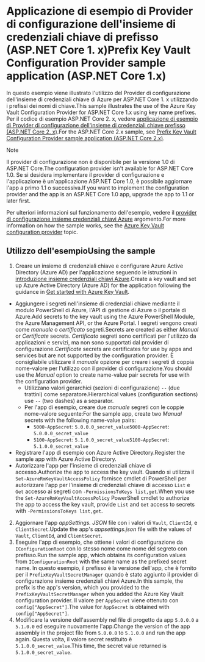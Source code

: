# <a name="prefix-key-vault-configuration-provider-sample-application-aspnet-core-1x"></a><span data-ttu-id="815a2-101">Applicazione di esempio di Provider di configurazione dell'insieme di credenziali chiave di prefisso (ASP.NET Core 1. x)</span><span class="sxs-lookup"><span data-stu-id="815a2-101">Prefix Key Vault Configuration Provider sample application (ASP.NET Core 1.x)</span></span>

<span data-ttu-id="815a2-102">In questo esempio viene illustrato l'utilizzo del Provider di configurazione dell'insieme di credenziali chiave di Azure per ASP.NET Core 1. x utilizzando i prefissi dei nomi di chiave.</span><span class="sxs-lookup"><span data-stu-id="815a2-102">This sample illustrates the use of the Azure Key Vault Configuration Provider for ASP.NET Core 1.x using key name prefixes.</span></span> <span data-ttu-id="815a2-103">Per il codice di esempio ASP.NET Core 2. x, vedere [applicazione di esempio di Provider di configurazione dell'insieme di credenziali chiave prefisso (ASP.NET Core 2. x)](https://github.com/aspnet/Docs/tree/master/aspnetcore/security/key-vault-configuration/samples/key-name-prefix-sample/2.x).</span><span class="sxs-lookup"><span data-stu-id="815a2-103">For the ASP.NET Core 2.x sample, see [Prefix Key Vault Configuration Provider sample application (ASP.NET Core 2.x)](https://github.com/aspnet/Docs/tree/master/aspnetcore/security/key-vault-configuration/samples/key-name-prefix-sample/2.x).</span></span>

> [!NOTE]
> <span data-ttu-id="815a2-104">Il provider di configurazione non è disponibile per la versione 1.0 di ASP.NET Core.</span><span class="sxs-lookup"><span data-stu-id="815a2-104">The configuration provider isn't available for ASP.NET Core 1.0.</span></span> <span data-ttu-id="815a2-105">Se si desidera implementare il provider di configurazione e l'applicazione è un'applicazione ASP.NET Core 1.0, è possibile aggiornare l'app a primo 1.1 o successiva.</span><span class="sxs-lookup"><span data-stu-id="815a2-105">If you want to implement the configuration provider and the app is an ASP.NET Core 1.0 app, upgrade the app to 1.1 or later first.</span></span>

<span data-ttu-id="815a2-106">Per ulteriori informazioni sul funzionamento dell'esempio, vedere il [provider di configurazione insieme credenziali chiavi Azure](xref:security/key-vault-configuration) argomento.</span><span class="sxs-lookup"><span data-stu-id="815a2-106">For more information on how the sample works, see the [Azure Key Vault configuration provider](xref:security/key-vault-configuration) topic.</span></span>

## <a name="using-the-sample"></a><span data-ttu-id="815a2-107">Utilizzo dell'esempio</span><span class="sxs-lookup"><span data-stu-id="815a2-107">Using the sample</span></span>
1. <span data-ttu-id="815a2-108">Creare un insieme di credenziali chiave e configurare Azure Active Directory (Azure AD) per l'applicazione seguendo le istruzioni in [introduzione insieme credenziali chiavi Azure](https://azure.microsoft.com/documentation/articles/key-vault-get-started/).</span><span class="sxs-lookup"><span data-stu-id="815a2-108">Create a key vault and set up Azure Active Directory (Azure AD) for the application following the guidance in [Get started with Azure Key Vault](https://azure.microsoft.com/documentation/articles/key-vault-get-started/).</span></span>
  * <span data-ttu-id="815a2-109">Aggiungere i segreti nell'insieme di credenziali chiave mediante il modulo PowerShell di Azure, l'API di gestione di Azure o il portale di Azure.</span><span class="sxs-lookup"><span data-stu-id="815a2-109">Add secrets to the key vault using the Azure PowerShell Module, the Azure Management API, or the Azure Portal.</span></span> <span data-ttu-id="815a2-110">I segreti vengono creati come *manuale* o *certificato* segreti.</span><span class="sxs-lookup"><span data-stu-id="815a2-110">Secrets are created as either *Manual* or *Certificate* secrets.</span></span> <span data-ttu-id="815a2-111">*Certificato* segreti sono certificati per l'utilizzo da applicazioni e servizi, ma non sono supportati dal provider di configurazione.</span><span class="sxs-lookup"><span data-stu-id="815a2-111">*Certificate* secrets are certificates for use by apps and services but are not supported by the configuration provider.</span></span> <span data-ttu-id="815a2-112">È consigliabile utilizzare il *manuale* opzione per creare i segreti di coppia nome-valore per l'utilizzo con il provider di configurazione.</span><span class="sxs-lookup"><span data-stu-id="815a2-112">You should use the *Manual* option to create name-value pair secrets for use with the configuration provider.</span></span>
    * <span data-ttu-id="815a2-113">Utilizzano valori gerarchici (sezioni di configurazione) `--` (due trattini) come separatore.</span><span class="sxs-lookup"><span data-stu-id="815a2-113">Hierarchical values (configuration sections) use `--` (two dashes) as a separator.</span></span>
    * <span data-ttu-id="815a2-114">Per l'app di esempio, creare due *manuale* segreti con le coppie nome-valore seguente:</span><span class="sxs-lookup"><span data-stu-id="815a2-114">For the sample app, create two *Manual* secrets with the following name-value pairs:</span></span>
      * <span data-ttu-id="815a2-115">`5000-AppSecret`: `5.0.0.0_secret_value`</span><span class="sxs-lookup"><span data-stu-id="815a2-115">`5000-AppSecret`: `5.0.0.0_secret_value`</span></span>
      * <span data-ttu-id="815a2-116">`5100-AppSecret`: `5.1.0.0_secret_value`</span><span class="sxs-lookup"><span data-stu-id="815a2-116">`5100-AppSecret`: `5.1.0.0_secret_value`</span></span>
  * <span data-ttu-id="815a2-117">Registrare l'app di esempio con Azure Active Directory.</span><span class="sxs-lookup"><span data-stu-id="815a2-117">Register the sample app with Azure Active Directory.</span></span>
  * <span data-ttu-id="815a2-118">Autorizzare l'app per l'insieme di credenziali chiave di accesso.</span><span class="sxs-lookup"><span data-stu-id="815a2-118">Authorize the app to access the key vault.</span></span> <span data-ttu-id="815a2-119">Quando si utilizza il `Set-AzureRmKeyVaultAccessPolicy` fornisce cmdlet di PowerShell per autorizzare l'app per l'insieme di credenziali chiave di accesso `List` e `Get` accesso ai segreti con `-PermissionsToKeys list,get`.</span><span class="sxs-lookup"><span data-stu-id="815a2-119">When you use the `Set-AzureRmKeyVaultAccessPolicy` PowerShell cmdlet to authorize the app to access the key vault, provide `List` and `Get` access to secrets with `-PermissionsToKeys list,get`.</span></span>
2. <span data-ttu-id="815a2-120">Aggiornare l'app *appSettings. JSON* file con i valori di `Vault`, `ClientId`, e `ClientSecret`.</span><span class="sxs-lookup"><span data-stu-id="815a2-120">Update the app's *appsettings.json* file with the values of `Vault`, `ClientId`, and `ClientSecret`.</span></span>
3. <span data-ttu-id="815a2-121">Eseguire l'app di esempio, che ottiene i valori di configurazione da `IConfigurationRoot` con lo stesso nome come nome del segreto con prefisso.</span><span class="sxs-lookup"><span data-stu-id="815a2-121">Run the sample app, which obtains its configuration values from `IConfigurationRoot` with the same name as the prefixed secret name.</span></span> <span data-ttu-id="815a2-122">In questo esempio, il prefisso è la versione dell'app, che è fornito per il `PrefixKeyVaultSecretManager` quando è stato aggiunto il provider di configurazione insieme credenziali chiavi Azure.</span><span class="sxs-lookup"><span data-stu-id="815a2-122">In this sample, the prefix is the app's version, which you provided to the `PrefixKeyVaultSecretManager` when you added the Azure Key Vault configuration provider.</span></span> <span data-ttu-id="815a2-123">Il valore per `AppSecret` viene ottenuto con `config["AppSecret"]`.</span><span class="sxs-lookup"><span data-stu-id="815a2-123">The value for `AppSecret` is obtained with `config["AppSecret"]`.</span></span>
4. <span data-ttu-id="815a2-124">Modificare la versione dell'assembly nel file di progetto da app `5.0.0.0` a `5.1.0.0` ed eseguire nuovamente l'app.</span><span class="sxs-lookup"><span data-stu-id="815a2-124">Change the version of the app assembly in the project file from `5.0.0.0` to `5.1.0.0` and run the app again.</span></span> <span data-ttu-id="815a2-125">Questa volta, il valore secret restituito è `5.1.0.0_secret_value`.</span><span class="sxs-lookup"><span data-stu-id="815a2-125">This time, the secret value returned is `5.1.0.0_secret_value`.</span></span>
